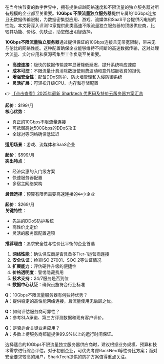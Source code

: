 
在当今快节奏的数字世界中，拥有提供卓越网络速度和不限流量的独立服务器对所有规模的企业都至关重要。**10Gbps 不限流量独立服务器**提供专属的10Gbps连接且无数据传输限制，为数据密集型应用、游戏、流媒体和SaaS平台提供闪电般的性能。本文将深入评测10家提供此类高速不限流量独立服务器的顶级供应商，比较其功能、价格、优缺点，助您做出明智选择。


**10Gbps不限流量独立服务器**通过提供保证的10Gbps连接且无带宽限制，带来无与伦比的网络性能。这种配置确保企业能够维持不间断的高速数据传输，这对处理大流量、实时应用和资源密集型工作负载至关重要。


- **高速连接**：极快的数据传输速率显著降低延迟，提升系统响应速度
- **成本可控**：不限流量计费消除数据使用费波动和意外超额收费的担忧
- **增强安全性**：配备DDoS防护、防火墙管理和入侵防御系统
- **灵活扩展**：可轻松升级CPU、内存和存储配置

👉 [【点击查看】2025年最新 Sharktech 优惠码及特价云服务器方案汇总](https://bit.ly/Sharktech)



**起价**：$199/月  
**核心优势**：
- 真正的10Gbps不限流量连接
- 可抵御高达500Gbps的DDoS攻击
- 全球对等网络确保低延迟

**适用场景**：游戏、流媒体和SaaS企业


**起价**：$599/月  
**突出特点**：
- 经济实惠的入门级方案
- 快速服务器配置
- 多宿主网络架构

**最佳选择**：预算有限但需要高速连接的中小企业


**起价**：$269/月  
**关键特性**：
- 先进的DDoS防护系统
- 高性价比定价
- 灵活的服务器配置选项

**推荐理由**：追求安全性与性价比平衡的企业首选


1. **网络性能**：确认供应商是否具备多Tier-1运营商连接
2. **安全认证**：检查ISO 27001、SOC 2等认证情况
3. **扩展能力**：评估硬件升级的便捷性
4. **价格透明度**：警惕隐藏费用
5. **技术支持**：24/7服务是否到位
6. **数据中心认证**：确保设施符合行业标准


**Q**：10Gbps不限流量服务器有何独特优势？  
**A**：提供稳定的高性能网络连接，且流量使用无后顾之忧。

**Q**：如何评估服务商可靠性？  
**A**：参考SLA承诺、第三方评测数据和现有客户评价。

**Q**：是否适合关键业务应用？  
**A**：多数上榜服务商都能提供99.9%以上的运行时间保证。


选择适合的10Gbps不限流量独立服务器供应商时，建议根据业务规模、预算和技术需求进行综合评估。对于初创企业，可优先考虑RackNerd等性价比方案；而对安全要求较高的用户，SharkTech提供的防护方案值得重点关注。
